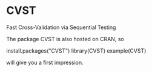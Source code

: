 CVST
====

Fast Cross-Validation via Sequential Testing

The package CVST is also hosted on CRAN, so

install.packages("CVST")
library(CVST)
example(CVST)

will give you a first impression.
